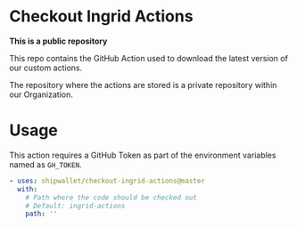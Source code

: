 # Checkout Ingrid Actions

**This is a public repository**

This repo contains the GitHub Action used to download the latest version of our custom actions.

The repository where the actions are stored is a private repository within our Organization.

# Usage

This action requires a GitHub Token as part of the environment variables named as `GH_TOKEN`.

<!-- start usage -->
```yaml
- uses: shipwallet/checkout-ingrid-actions@master
  with:
    # Path where the code should be checked out
    # Default: ingrid-actions
    path: ''
```
<!-- end usage -->
